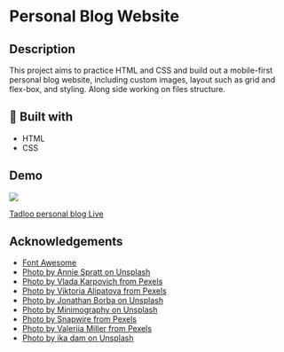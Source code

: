 # Personal Blog Website

## Description
This project aims to practice HTML and CSS and build out a mobile-first personal blog website, including custom images, layout such as grid and flex-box, and styling. Along side working on files structure.

## 🧰 Built with

- HTML
- CSS

## Demo


![](https://github.com/Munira-t/Tadloo-Personal-blog/blob/main/images/Tadlo-demo.gif)

[Tadloo personal blog Live](https://tadloo-personal-blog.pages.dev/)
## Acknowledgements

- [Font Awesome](https://fontawesome.com)
- [Photo by Annie Spratt on Unsplash](https://unsplash.com/photos/hX_hf2lPpUU)
- [Photo by Vlada Karpovich from Pexels](https://www.pexels.com/photo/empty-bed-with-laptop-and-notebook-4050423/)
- [Photo by Viktoria Alipatova from Pexels](https://www.pexels.com/photo/person-holding-clear-glass-pitcher-2130133/)
- [Photo by Jonathan Borba on Unsplash](https://unsplash.com/photos/DpphPG9ENsI)
- [Photo by Minimography on Unsplash](https://unsplash.com/photos/N7nuXSqrqyk)
- [Photo by Snapwire from Pexels](https://www.pexels.com/photo/bakery-baking-berry-breakfast-213780/)
- [Photo by Valeriia Miller from Pexels](https://www.pexels.com/photo/a-photo-of-white-flower-3680203/)
- [Photo by ika dam on Unsplash](https://unsplash.com/photos/UsxCSCTZWhw)
